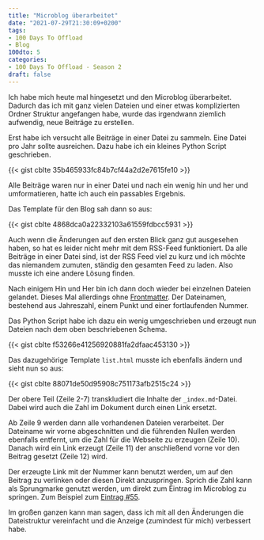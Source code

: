 ```yaml
---
title: "Microblog überarbeitet"
date: "2021-07-29T21:30:09+0200"
tags:
- 100 Days To Offload
- Blog
100dto: 5
categories:
- 100 Days To Offload - Season 2
draft: false
---
```


Ich habe mich heute mal hingesetzt und den Microblog überarbeitet. Dadurch das ich mit ganz vielen Dateien und einer etwas komplizierten Ordner Struktur angefangen habe, wurde das irgendwann ziemlich aufwendig, neue Beiträge zu erstellen.

Erst habe ich versucht alle Beiträge in einer Datei zu sammeln. Eine Datei pro Jahr sollte ausreichen. Dazu habe ich ein kleines Python Script geschrieben.

{{< gist cblte 35b465933fc84b7cf44a2d2e7615fe10 >}}

Alle Beiträge waren nur in einer Datei und nach ein wenig hin und her und umformatieren, hatte ich auch ein passables Ergebnis.

Das Template für den Blog sah dann so aus:

{{< gist cblte 4868dca0a22332103a61559fdbcc5931 >}}

Auch wenn die Änderungen auf den ersten Blick ganz gut ausgesehen haben, so hat es leider nicht mehr mit dem RSS-Feed funktioniert. Da alle Beiträge in einer Datei sind, ist der RSS Feed viel zu kurz und ich möchte das niemandem zumuten, ständig den gesamten Feed zu laden. Also musste ich eine andere Lösung finden.

Nach einigem Hin und Her bin ich dann doch wieder bei einzelnen Dateien gelandet. Dieses Mal allerdings ohne [Frontmatter](https://gohugo.io/content-management/front-matter/). Der Dateinamen, bestehend aus Jahreszahl, einem Punkt und einer fortlaufenden Nummer.

Das Python Script habe ich dazu ein wenig umgeschrieben und erzeugt nun Dateien nach dem oben beschriebenen Schema.

{{< gist cblte f53266e41256920881fa2dfaac453130 >}}

Das dazugehörige Template `list.html` musste ich ebenfalls ändern und sieht nun so aus:

{{< gist cblte 88071de50d95908c751173afb2515c24 >}}

Der obere Teil (Zeile 2-7) transkludiert die Inhalte der `_index.md`-Datei. Dabei wird auch die Zahl im Dokument durch einen Link ersetzt.

Ab Zeile 9 werden dann alle vorhandenen Dateien verarbeitet. Der Dateiname wir vorne abgeschnitten und die führenden Nullen werden ebenfalls entfernt, um die Zahl für die Webseite zu erzeugen (Zeile 10). Danach wird ein Link erzeugt (Zeile 11) der anschließend vorne vor den Beitrag gesetzt (Zeile 12) wird.

Der erzeugte Link mit der Nummer kann benutzt werden, um auf den Beitrag zu verlinken oder diesen Direkt anzuspringen. Sprich die Zahl kann als Sprungmarke genutzt werden, um direkt zum Eintrag im Microblog zu springen. Zum Beispiel zum [Eintrag #55](/microblog/#55).

Im großen ganzen kann man sagen, dass ich mit all den Änderungen die Dateistruktur vereinfacht und die Anzeige (zumindest für mich) verbessert habe.

<!--more-->
